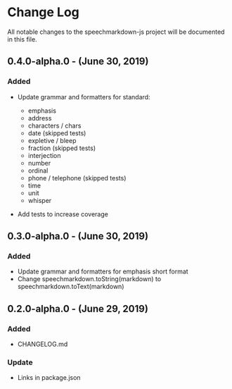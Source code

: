# Change Log
All notable changes to the speechmarkdown-js project will be documented in this file.

## 0.4.0-alpha.0 - (June 30, 2019)
### Added
- Update grammar and formatters for standard:
    - emphasis
    - address
    - characters / chars
    - date (skipped tests)
    - expletive / bleep
    - fraction (skipped tests)
    - interjection
    - number
    - ordinal
    - phone / telephone (skipped tests)
    - time
    - unit
    - whisper


- Add tests to increase coverage

## 0.3.0-alpha.0 - (June 30, 2019)
### Added
- Update grammar and formatters for emphasis short format
- Change speechmarkdown.toString(markdown) to speechmarkdown.toText(markdown)


## 0.2.0-alpha.0 - (June 29, 2019)
### Added
- CHANGELOG.md

### Update
- Links in package.json